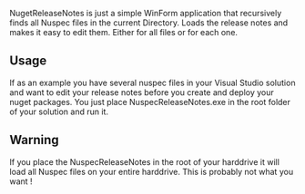 ﻿NugetReleaseNotes is just a simple WinForm application that recursively 
finds all Nuspec files in the current Directory. Loads the release notes and makes 
it easy to edit them. Either for all files or for each one. 

## Usage

If as an example you have several nuspec files in 
your Visual Studio solution and want to edit your release notes before you 
create and deploy your nuget packages. You just place NuspecReleaseNotes.exe in the root folder
of your solution and run it.

## Warning

If you place the NuspecReleaseNotes in the root of your harddrive it will load all Nuspec 
files on your entire harddrive. This is probably not what you want !


